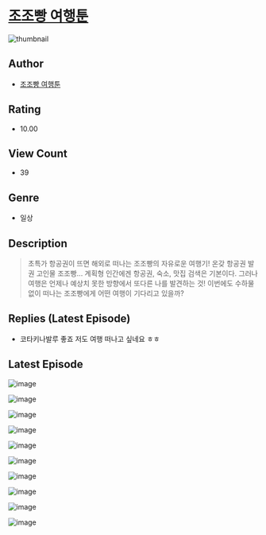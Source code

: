 # [조조빵 여행툰](https://comic.naver.com/bestChallenge/list?titleId=809976)
![thumbnail](https://image-comic.pstatic.net/user_contents_data/challenge_comic/2023/05/23/366707/upload_7306076861345771621_480x623.jpeg)

## Author
- [조조빵 여행툰](https://comic.naver.com/artistTitle?id=366707)

## Rating
- 10.00

## View Count
- 39

## Genre
- 일상

## Description
> 초특가 항공권이 뜨면 해외로 떠나는 조조빵의 자유로운 여행기! 온갖 항공권 발권 고인물 조조빵... 계획형 인간에겐 항공권, 숙소, 맛집 검색은 기본이다. 그러나 여행은 언제나 예상치 못한 방향에서 또다른 나를 발견하는 것! 이번에도 수하물 없이 떠나는 조조빵에게 어떤 여행이 기다리고 있을까?

## Replies (Latest Episode)
- 코타키나발루 좋죠 저도 여행 떠나고 싶네요 ㅎㅎ

## Latest Episode
![image](https://image-comic.pstatic.net/user_contents_data/challenge_comic/2023/05/23/366707/upload_7076901259050497892.jpeg)

![image](https://image-comic.pstatic.net/user_contents_data/challenge_comic/2023/05/23/366707/upload_4136047605672523620.jpeg)

![image](https://image-comic.pstatic.net/user_contents_data/challenge_comic/2023/05/23/366707/upload_4123155638583179619.jpeg)

![image](https://image-comic.pstatic.net/user_contents_data/challenge_comic/2023/05/23/366707/upload_3918469652781480242.jpeg)

![image](https://image-comic.pstatic.net/user_contents_data/challenge_comic/2023/05/23/366707/upload_3486121683325248358.jpeg)

![image](https://image-comic.pstatic.net/user_contents_data/challenge_comic/2023/05/23/366707/upload_3487586433868707121.jpeg)

![image](https://image-comic.pstatic.net/user_contents_data/challenge_comic/2023/05/23/366707/upload_3919650518827350067.jpeg)

![image](https://image-comic.pstatic.net/user_contents_data/challenge_comic/2023/05/23/366707/upload_3486966305065941045.jpeg)

![image](https://image-comic.pstatic.net/user_contents_data/challenge_comic/2023/05/23/366707/upload_3762251954747106102.jpeg)

![image](https://image-comic.pstatic.net/user_contents_data/challenge_comic/2023/05/23/366707/upload_3473508107439793509.jpeg)
